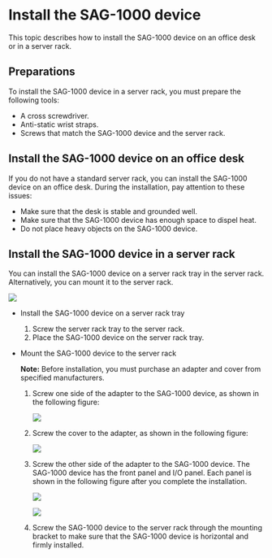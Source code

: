 # Install the SAG-1000 device

This topic describes how to install the SAG-1000 device on an office desk or in a server rack.

## Preparations

To install the SAG-1000 device in a server rack, you must prepare the following tools:

-   A cross screwdriver.
-   Anti-static wrist straps.
-   Screws that match the SAG-1000 device and the server rack.

## Install the SAG-1000 device on an office desk

If you do not have a standard server rack, you can install the SAG-1000 device on an office desk. During the installation, pay attention to these issues:

-   Make sure that the desk is stable and grounded well.
-   Make sure that the SAG-1000 device has enough space to dispel heat.
-   Do not place heavy objects on the SAG-1000 device.

## Install the SAG-1000 device in a server rack

You can install the SAG-1000 device on a server rack tray in the server rack. Alternatively, you can mount it to the server rack.

![](https://static-aliyun-doc.oss-cn-hangzhou.aliyuncs.com/assets/img/en-US/6225341061/p50156.png)

-   Install the SAG-1000 device on a server rack tray
    1.  Screw the server rack tray to the server rack.
    2.  Place the SAG-1000 device on the server rack tray.
-   Mount the SAG-1000 device to the server rack

    **Note:** Before installation, you must purchase an adapter and cover from specified manufacturers.

    1.  Screw one side of the adapter to the SAG-1000 device, as shown in the following figure:

        ![](https://static-aliyun-doc.oss-cn-hangzhou.aliyuncs.com/assets/img/en-US/6225341061/p50167.png)

    2.  Screw the cover to the adapter, as shown in the following figure:

        ![](https://static-aliyun-doc.oss-cn-hangzhou.aliyuncs.com/assets/img/en-US/0650287951/p50112.png)

    3.  Screw the other side of the adapter to the SAG-1000 device. The SAG-1000 device has the front panel and I/O panel. Each panel is shown in the following figure after you complete the installation.

        ![](https://static-aliyun-doc.oss-cn-hangzhou.aliyuncs.com/assets/img/en-US/0650287951/p50114.png)

        ![](https://static-aliyun-doc.oss-cn-hangzhou.aliyuncs.com/assets/img/en-US/0650287951/p50115.png)

    4.  Screw the SAG-1000 device to the server rack through the mounting bracket to make sure that the SAG-1000 device is horizontal and firmly installed.

